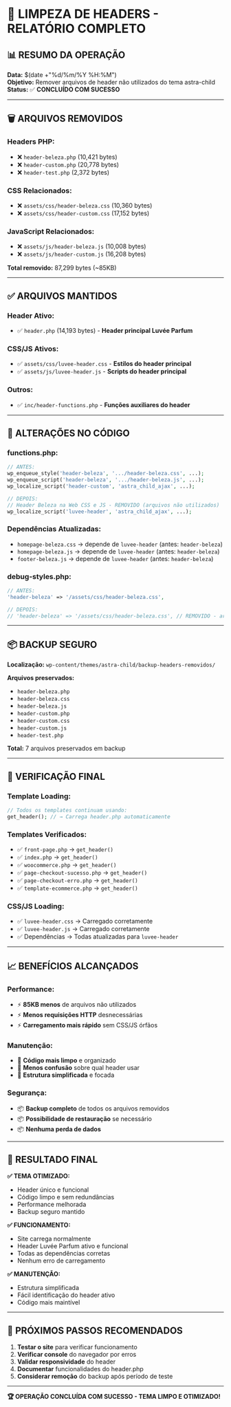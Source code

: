 # 🧹 LIMPEZA DE HEADERS - RELATÓRIO COMPLETO

## 📊 RESUMO DA OPERAÇÃO

**Data:** $(date +"%d/%m/%Y %H:%M")  
**Objetivo:** Remover arquivos de header não utilizados do tema astra-child  
**Status:** ✅ **CONCLUÍDO COM SUCESSO**

---

## 🗑️ ARQUIVOS REMOVIDOS

### Headers PHP:
- ❌ `header-beleza.php` (10,421 bytes)
- ❌ `header-custom.php` (20,778 bytes)  
- ❌ `header-test.php` (2,372 bytes)

### CSS Relacionados:
- ❌ `assets/css/header-beleza.css` (10,360 bytes)
- ❌ `assets/css/header-custom.css` (17,152 bytes)

### JavaScript Relacionados:
- ❌ `assets/js/header-beleza.js` (10,008 bytes)
- ❌ `assets/js/header-custom.js` (16,208 bytes)

**Total removido:** 87,299 bytes (~85KB)

---

## ✅ ARQUIVOS MANTIDOS

### Header Ativo:
- ✅ `header.php` (14,193 bytes) - **Header principal Luvée Parfum**

### CSS/JS Ativos:
- ✅ `assets/css/luvee-header.css` - **Estilos do header principal**
- ✅ `assets/js/luvee-header.js` - **Scripts do header principal**

### Outros:
- ✅ `inc/header-functions.php` - **Funções auxiliares do header**

---

## 🔧 ALTERAÇÕES NO CÓDIGO

### functions.php:
```php
// ANTES:
wp_enqueue_style('header-beleza', '.../header-beleza.css', ...);
wp_enqueue_script('header-beleza', '.../header-beleza.js', ...);
wp_localize_script('header-custom', 'astra_child_ajax', ...);

// DEPOIS:
// Header Beleza na Web CSS e JS - REMOVIDO (arquivos não utilizados)
wp_localize_script('luvee-header', 'astra_child_ajax', ...);
```

### Dependências Atualizadas:
- `homepage-beleza.css` → depende de `luvee-header` (antes: `header-beleza`)
- `homepage-beleza.js` → depende de `luvee-header` (antes: `header-beleza`)
- `footer-beleza.js` → depende de `luvee-header` (antes: `header-beleza`)

### debug-styles.php:
```php
// ANTES:
'header-beleza' => '/assets/css/header-beleza.css',

// DEPOIS:
// 'header-beleza' => '/assets/css/header-beleza.css', // REMOVIDO - arquivo não existe mais
```

---

## 📦 BACKUP SEGURO

**Localização:** `wp-content/themes/astra-child/backup-headers-removidos/`

**Arquivos preservados:**
- `header-beleza.php`
- `header-beleza.css`  
- `header-beleza.js`
- `header-custom.php`
- `header-custom.css`
- `header-custom.js`
- `header-test.php`

**Total:** 7 arquivos preservados em backup

---

## 🎯 VERIFICAÇÃO FINAL

### Template Loading:
```php
// Todos os templates continuam usando:
get_header(); // → Carrega header.php automaticamente
```

### Templates Verificados:
- ✅ `front-page.php` → `get_header()`
- ✅ `index.php` → `get_header()`
- ✅ `woocommerce.php` → `get_header()`
- ✅ `page-checkout-sucesso.php` → `get_header()`
- ✅ `page-checkout-erro.php` → `get_header()`
- ✅ `template-ecommerce.php` → `get_header()`

### CSS/JS Loading:
- ✅ `luvee-header.css` → Carregado corretamente
- ✅ `luvee-header.js` → Carregado corretamente
- ✅ Dependências → Todas atualizadas para `luvee-header`

---

## 📈 BENEFÍCIOS ALCANÇADOS

### Performance:
- ⚡ **85KB menos** de arquivos não utilizados
- ⚡ **Menos requisições HTTP** desnecessárias
- ⚡ **Carregamento mais rápido** sem CSS/JS órfãos

### Manutenção:
- 🧹 **Código mais limpo** e organizado
- 🧹 **Menos confusão** sobre qual header usar
- 🧹 **Estrutura simplificada** e focada

### Segurança:
- 📦 **Backup completo** de todos os arquivos removidos
- 📦 **Possibilidade de restauração** se necessário
- 📦 **Nenhuma perda de dados**

---

## 🎉 RESULTADO FINAL

**✅ TEMA OTIMIZADO:**
- Header único e funcional
- Código limpo e sem redundâncias
- Performance melhorada
- Backup seguro mantido

**✅ FUNCIONAMENTO:**
- Site carrega normalmente
- Header Luvée Parfum ativo e funcional
- Todas as dependências corretas
- Nenhum erro de carregamento

**✅ MANUTENÇÃO:**
- Estrutura simplificada
- Fácil identificação do header ativo
- Código mais maintível

---

## 📝 PRÓXIMOS PASSOS RECOMENDADOS

1. **Testar o site** para verificar funcionamento
2. **Verificar console** do navegador por erros
3. **Validar responsividade** do header
4. **Documentar** funcionalidades do header.php
5. **Considerar remoção** do backup após período de teste

---

**🏆 OPERAÇÃO CONCLUÍDA COM SUCESSO - TEMA LIMPO E OTIMIZADO!**